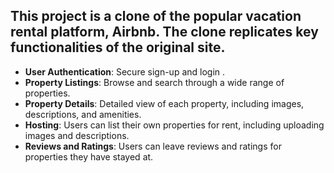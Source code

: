 

This project is a clone of the popular vacation rental platform, Airbnb. The clone replicates key functionalities of the original site.
---

- **User Authentication**: Secure sign-up and login .
- **Property Listings**: Browse and search through a wide range of properties.
- **Property Details**: Detailed view of each property, including images, descriptions, and amenities.
- **Hosting**: Users can list their own properties for rent, including uploading images and descriptions.
- **Reviews and Ratings**: Users can leave reviews and ratings for properties they have stayed at.

